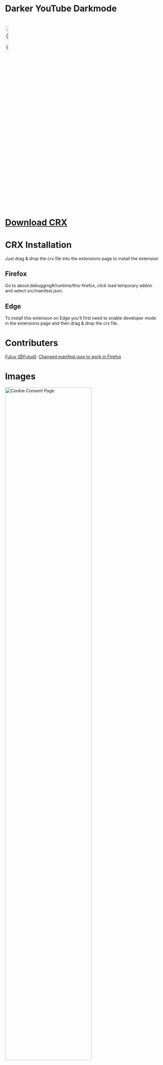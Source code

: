 # Darker YouTube Darkmode

# <a target="_blank" rel="norefferer" href="https://addons.mozilla.org/de/firefox/addon/twitch-points-chest-collector/"><img style="opacity:0.4" alt="Get it on Mozilla" width="15%" src="https://user-images.githubusercontent.com/67274738/123635245-bfe36700-d81b-11eb-8119-cb28a56c6ae8.png"></a>
# [Download CRX](https://github.com/TimTrayler/darker-youtube/releases/latest/download/darker-youtube.crx)


# CRX Installation
Just drag & drop the crx file into the extensions page to install the extension

## Firefox
Go to about:debugging#/runtime/this-firefox, click load temporary addon and select src/manifest.json.

## Edge
To install this extension on Edge you'll first need to enable developer mode in the extensions page and then drag & drop the crx file.


# Contributers
[Futuy (@Futud)](https://github.com/Futud): [Changed manifest.json to work in Firefox](https://github.com/TimTrayler/darker-youtube/commit/06d512465413af23fe99104d6f60b4d1489f5661)


# Images
<img alt="Cookie Consent Page" src="https://user-images.githubusercontent.com/67274738/123523275-eb067300-d6c2-11eb-8f6a-1494b2dd7970.png" width="75%">
<img alt="Explore Page" src="https://user-images.githubusercontent.com/67274738/123523478-16d62880-d6c4-11eb-8b30-8f999221563e.png" width="75%">
<img alt="Channel Page" src="https://user-images.githubusercontent.com/67274738/123523498-3ec58c00-d6c4-11eb-94d7-3607327c3243.png" width="75%">
<img alt="Video Page" src="https://user-images.githubusercontent.com/67274738/123523567-97952480-d6c4-11eb-80fc-d3031181d281.png" width="75%">
